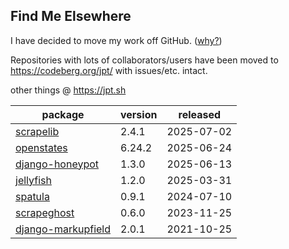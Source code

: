 ## Find Me Elsewhere
I have decided to move my work off GitHub. ([why?](https://sfconservancy.org/GiveUpGitHub/))

Repositories with lots of collaborators/users have been moved to <https://codeberg.org/jpt/> with issues/etc. intact.

other things @ <https://jpt.sh>

| package | version | released |
|--------------|-----------|-------------|
| [scrapelib](https://codeberg.org/jpt/scrapelib) | 2.4.1 | 2025-07-02 |
| [openstates](https://github.com/openstates/) | 6.24.2 | 2025-06-24 |
| [django-honeypot](https://codeberg.org/jpt/django-honeypot) | 1.3.0 | 2025-06-13 |
| [jellyfish](https://codeberg.org/jpt/jellyfish) | 1.2.0 | 2025-03-31 |
| [spatula](https://codeberg.org/jpt/spatula) | 0.9.1 | 2024-07-10 |
| [scrapeghost](https://codeberg.org/jpt/scrapeghost) | 0.6.0 | 2023-11-25 |
| [django-markupfield](https://codeberg.org/jpt/django-markupfield) | 2.0.1 | 2021-10-25 |
